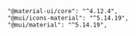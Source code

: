     "@material-ui/core": "^4.12.4",
    "@mui/icons-material": "^5.14.19",
    "@mui/material": "^5.14.19",